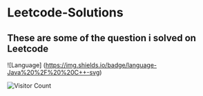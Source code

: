 # Leetcode-Solutions
## These are some of the question i solved on Leetcode

![Language] (https://img.shields.io/badge/language-Java%20%2F%20%20C++-svg)&nbsp;

![Visitor Count](https://profile-counter.glitch.me/{Shah-Namra}/count.svg)

        